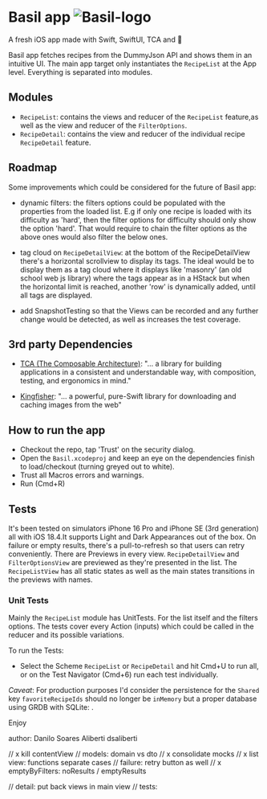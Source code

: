# Basil app ![Basil-logo](https://github.com/user-attachments/assets/7c68233b-d6f1-438e-91f8-d68159fa4028)

A fresh iOS app made with Swift, SwiftUI, TCA and 💚

Basil app fetches recipes from the DummyJson API and shows them in an intuitive UI.
The main app target only instantiates the `RecipeList` at the App level.
Everything is separated into modules.

## Modules
- `RecipeList`: contains the views and reducer of the `RecipeList` feature,as well as the view and reducer of the `FilterOptions`.
- `RecipeDetail`: contains the view and reducer of the individual recipe `RecipeDetail` feature.

## Roadmap
Some improvements which could be considered for the future of Basil app:
- dynamic filters: the filters options could be populated with the properties from the loaded list. E.g if only one recipe is loaded with its difficulty as 'hard', then the filter options for difficulty should only show the option 'hard'. That would require to chain the filter options as the above ones would also filter the below ones.

- tag cloud on `RecipeDetailView`: at the bottom of the RecipeDetailView there's a horizontal scrollview to display its tags. The ideal would be to display them as a tag cloud where it displays like 'masonry' (an old school web js library) where the tags appear as in a HStack but when the horizontal limit is reached, another 'row' is dynamically added, until all tags are displayed.

- add SnapshotTesting so that the Views can be recorded and any further change would be detected, as well as increases the test coverage.

## 3rd party Dependencies
- [TCA (The Composable Architecture)](https://github.com/pointfreeco/swift-composable-architecture): "... a library for building applications in a consistent and understandable way, with composition, testing, and ergonomics in mind."

- [Kingfisher](https://github.com/onevcat/Kingfisher): "... a powerful, pure-Swift library for downloading and caching images from the web"

## How to run the app
- Checkout the repo, tap 'Trust' on the security dialog.
- Open the `Basil.xcodeproj` and keep an eye on the dependencies finish to load/checkout (turning greyed out to white).
- Trust all Macros errors and warnings.
- Run (Cmd+R)
 
## Tests
It's been tested on simulators iPhone 16 Pro and iPhone SE (3rd generation) all with iOS 18.4.It supports Light and Dark Appearances out of the box.
On failure or empty results, there's a pull-to-refresh so that users can retry conveniently. 
There are Previews in every view. `RecipeDetailView` and `FilterOptionsView` are previewed as they're presented in the list. The `RecipeListView` has all static states as well as the main states transitions in the previews with names.
 
### Unit Tests
Mainly the `RecipeList` module has UnitTests. For the list itself and the filters options.
The tests cover every Action (inputs) which could be called in the reducer and its possible variations.

To run the Tests:
- Select the Scheme `RecipeList` or `RecipeDetail` and hit Cmd+U to run all, or on the Test Navigator (Cmd+6) run each test individually.  

_Caveat_: For production purposes I'd consider the persistence for the `Shared` key `favoriteRecipeIds` should no longer be `inMemory` but a proper database using GRDB with SQLite: .

Enjoy  

author: Danilo Soares Aliberti
dsaliberti



// x kill contentView
// models: domain vs dto
// x consolidate mocks
// x list view: functions separate cases
// failure: retry button as well 
// x emptyByFilters: noResults / emptyResults

// detail: put back views in main view
// tests:  
